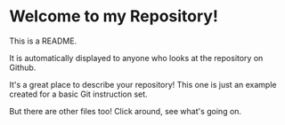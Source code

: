 # Welcome to my Repository!

This is a README.

It is automatically displayed to anyone who looks at the repository on Github.

It's a great place to describe your repository! This one is just an example created for a basic Git instruction set.

But there are other files too! Click around, see what's going on.
